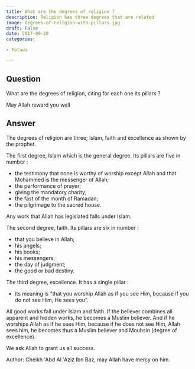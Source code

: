 ```yaml
---
title: What are the degrees of religion ?
description: Religion has three degrees that are related
image: degrees-of-religion-with-pillars.jpg
draft: False
date: 2017-09-10
categories:

- Fatawa

---
```


## Question

What are the degrees of religion, citing for each one its pillars ?

May Allah reward you well

## Answer

The degrees of religion are three; Islam, faith and excellence as shown by the prophet.

The first degree, Islam which is the general degree. Its pillars are five in number :
- the testimony that none is worthy of worship except Allah and that Mohammed is the 
messenger of Allah;
- the performance of prayer;
- giving the mandatory charity;
- the fast of the month of Ramadan;
- the pilgrimage to the sacred house.

Any work that Allah has legislated falls under Islam.

The second degree, faith. Its pillars are six in number :
- that you believe in Allah;
- his angels;
- his books;
- his messengers;
- the day of judgment;
- the good or bad destiny.

The third degree, excellence. It has a single pillar :
- its meaning is "that you worship Allah as if you see Him, because if you do not see Him, 
He sees you".

All good works fall under Islam and faith. If the believer combines all apparent and
hidden works, he becomes a Muslim believer. And if he worships Allah as if he sees Him,
because if he does not see Him, Allah sees him, he becomes thus a Muslim believer and
Mouhsin (degree of excellence).

We ask Allah to grant us all success.

Author: Cheikh 'Abd Al 'Aziz Ibn Baz, may Allah have mercy on him.